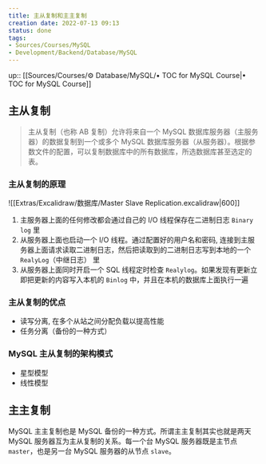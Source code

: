 ```yaml
---
title: 主从复制和主主复制
creation date: 2022-07-13 09:13 
status: done
tags:
- Sources/Courses/MySQL
- Development/Backend/Database/MySQL
---
```

up:: [[Sources/Courses/⚙️ Database/MySQL/• TOC for MySQL Course|• TOC for MySQL Course]]

## 主从复制

> 主从复制（也称 AB 复制）允许将来自一个 MySQL 数据库服务器（主服务器）的数据复制到一个或多个 MySQL 数据库服务器（从服务器）。根据参数文件的配置，可以复制数据库中的所有数据库，所选数据库甚至选定的表。

### 主从复制的原理

![[Extras/Excalidraw/数据库/Master Slave Replication.excalidraw|600]]

1. 主服务器上面的任何修改都会通过自己的 I/O 线程保存在二进制日志 `Binary log` 里
2. 从服务器上面也启动一个 I/O 线程。通过配置好的用户名和密码, 连接到主服务器上面请求读取二进制日志，然后把读取到的二进制日志写到本地的一个 `RealyLog`（中继日志） 里
3. 从服务器上面同时开启一个 SQL 线程定时检查 `Realylog`。如果发现有更新立即把更新的内容写入本机的 `Binlog` 中，并且在本机的数据库上面执行一遍

### 主从复制的优点

- 读写分离, 在多个从站之间分配负载以提高性能
- 任务分离（备份的一种方式）

### MySQL 主从复制的架构模式

- 星型模型
- 线性模型

## 主主复制

MySQL 主主复制也是 MySQL 备份的一种方式。所谓主主复制其实也就是两天 MySQL 服务器互为主从复制的关系。每一个台 MySQL 服务器既是主节点 `master`，也是另一台 MySQL 服务器的从节点 `slave`。